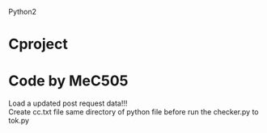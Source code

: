 Python2
# Cproject
# Code by MeC505
Load a updated post request data!!!<br/>
Create cc.txt file same directory of python file before run the checker.py to tok.py 
